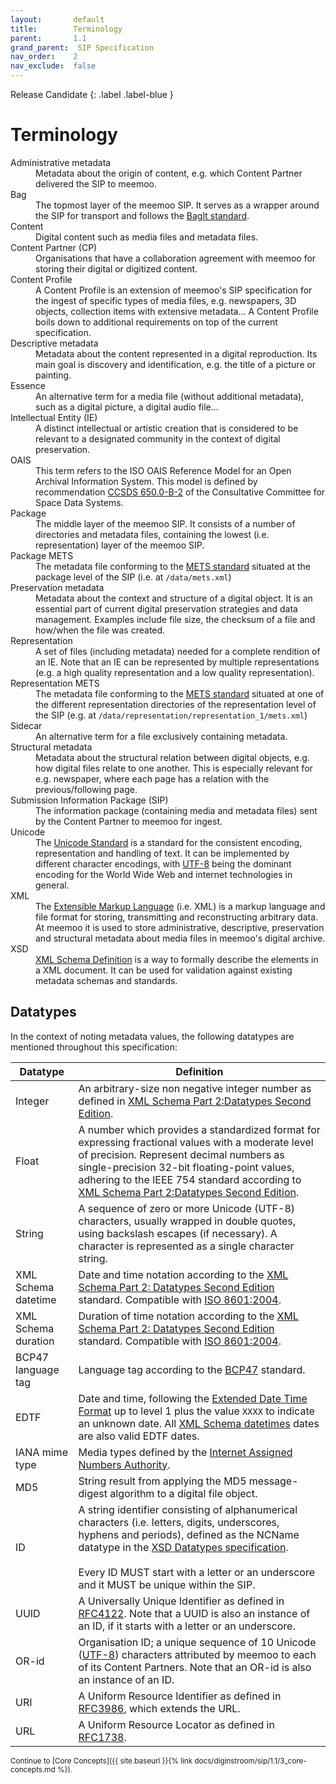 ```yaml
---
layout:       default
title:        Terminology
parent:       1.1
grand_parent:  SIP Specification 
nav_order:    2
nav_exclude:  false
---
```

Release Candidate
{: .label .label-blue }
# Terminology

<dl>
    <dt>Administrative metadata</dt>
    <dd>Metadata about the origin of content, e.g. which Content Partner delivered the SIP to meemoo.</dd>
    <dt>Bag</dt>
    <dd>The topmost layer of the meemoo SIP. It serves as a wrapper around the SIP for transport and follows the <a href="https://www.rfc-editor.org/rfc/rfc8493.html">BagIt standard</a>.</dd>
    <dt>Content</dt>
    <dd>Digital content such as media files and metadata files.</dd>
    <dt>Content Partner (CP)</dt>
    <dd>Organisations that have a collaboration agreement with meemoo for storing their digital or digitized content.</dd>
    <dt>Content Profile</dt>
    <dd>A Content Profile is an extension of meemoo's SIP specification for the ingest of specific types of media files, e.g. newspapers, 3D objects, collection items with extensive metadata... A Content Profile boils down to additional requirements on top of the current specification.</dd>
    <dt>Descriptive metadata</dt>
    <dd>Metadata about the content represented in a digital reproduction. Its main goal is discovery and identification, e.g. the title of a picture or painting.</dd>
    <dt>Essence</dt>
    <dd>An alternative term for a media file (without additional metadata), such as a digital picture, a digital audio file...</dd>
    <dt>Intellectual Entity (IE)</dt>
    <dd>A distinct intellectual or artistic creation that is considered to be relevant to a designated community in the context of digital preservation.</dd>
    <dt>OAIS</dt>
    <dd>This term refers to the ISO OAIS Reference Model for an Open Archival Information System. This model is defined by recommendation <a href="https://public.ccsds.org/Pubs/650x0m2.pdf">CCSDS 650.0-B-2</a> of the Consultative Committee for Space Data Systems.</dd>
    <dt>Package</dt>
    <dd>The middle layer of the meemoo SIP. It consists of a number of directories and metadata files, containing the lowest (i.e. representation) layer of the meemoo SIP.</dd>
    <dt>Package METS</dt>
    <dd>The metadata file conforming to the <a href="https://www.loc.gov/standards/mets/mets.xsd">METS standard</a> situated at the package level of the SIP (i.e. at <code>/data/mets.xml</code>)</dd>
    <dt>Preservation metadata</dt>
    <dd>Metadata about the context and structure of a digital object. It is an essential part of current digital preservation strategies and data management. Examples include file size, the checksum of a file and how/when the file was created.</dd>
    <dt>Representation</dt>
    <dd>A set of files (including metadata) needed for a complete rendition of an IE. Note that an IE can be represented by multiple representations (e.g. a high quality representation and a low quality representation).</dd>
    <dt>Representation METS</dt>
    <dd>The metadata file conforming to the <a href="https://www.loc.gov/standards/mets/mets.xsd">METS standard</a> situated at one of the different representation directories of the representation level of the SIP (e.g. at <code>/data/representation/representation_1/mets.xml</code>)</dd>
    <dt>Sidecar</dt>
    <dd>An alternative term for a file exclusively containing metadata.</dd>
    <dt>Structural metadata</dt>
    <dd>Metadata about the structural relation between digital objects, e.g. how digital files relate to one another. This is especially relevant for e.g. newspaper, where each page has a relation with the previous/following page.</dd>
    <dt>Submission Information Package (SIP)</dt>
    <dd>The information package (containing media and metadata files) sent by the Content Partner to meemoo for ingest.</dd>
    <dt>Unicode</dt>
    <dd>The <a href="http://www.unicode.org/versions/latest/">Unicode Standard</a> is a standard for the consistent encoding, representation and handling of text. It can be implemented by different character encodings, with <a href="https://datatracker.ietf.org/doc/html/rfc3629">UTF-8</a> being the dominant encoding for the World Wide Web and internet technologies in general.</dd>
    <dt>XML</dt>
    <dd>The <a href="http://www.w3.org/TR/xml/">Extensible Markup Language</a> (i.e. XML) is a markup language and file format for storing, transmitting and reconstructing arbitrary data. At meemoo it is used to store administrative, descriptive, preservation and structural metadata about media files in meemoo's digital archive.</dd>
    <dt>XSD</dt>
    <dd><a href="https://www.w3.org/XML/Schema">XML Schema Definition</a> is a way to formally describe the elements in a XML document. It can be used for validation against existing metadata schemas and standards.</dd>
</dl>

## Datatypes

In the context of noting metadata values, the following datatypes are mentioned throughout this specification:

| Datatype       | Definition |
| -------------- | ---------- |
| <a id="integer"></a>Integer | An arbitrary-size non negative integer number as defined in [XML Schema Part 2:Datatypes Second Edition](https://www.w3.org/TR/xmlschema-2/#nonNegativeInteger). |
| <a id="float"></a>Float        | A number which provides a standardized format for expressing fractional values with a moderate level of precision. Represent decimal numbers as single-precision 32-bit floating-point values, adhering to the IEEE 754 standard according to [XML Schema Part 2:Datatypes Second Edition](https://www.w3.org/TR/xmlschema-2/#float). |
| <a id="string"></a>String         | A sequence of zero or more Unicode (UTF-8) characters, usually wrapped in double quotes, using backslash escapes (if necessary). A character is represented as a single character string. |
| <a id="xsd-datetime"></a>XML Schema datetime            | Date and time notation according to the [XML Schema Part 2: Datatypes Second Edition](https://www.w3.org/TR/xmlschema-2/#dateTime) standard. Compatible with [ISO 8601:2004](https://www.iso.org/standard/40874.html). |
| <a id="xsd-duration"></a>XML Schema duration            | Duration of time notation according to the [XML Schema Part 2: Datatypes Second Edition](https://www.w3.org/TR/xmlschema-2/#duration) standard. Compatible with [ISO 8601:2004](https://www.iso.org/standard/40874.html). |
| <a id="bcp47"></a>BCP47 language tag            | Language tag according to the [BCP47](https://www.rfc-editor.org/info/bcp47) standard. |
| <a id="edtf"></a>EDTF           | Date and time, following the [Extended Date Time Format](https://www.loc.gov/standards/datetime/) up to level 1 plus the value `XXXX` to indicate an unknown date. All [XML Schema datetimes](#xsd-datetime) dates are also valid EDTF dates. |
| <a id="mimetype"></a>IANA mime type | Media types defined by the [Internet Assigned Numbers Authority](https://www.iana.org/assignments/media-types/media-types.xhtml). |
| <a id="md5"></a>MD5        | String result from applying the MD5 message-digest algorithm to a digital file object. |
| <a id="id"></a>ID | A string identifier consisting of alphanumerical characters (i.e. letters, digits, underscores, hyphens and periods), defined as the NCName datatype in the [XSD Datatypes specification](https://www.w3.org/TR/xmlschema11-2/#NCName).<br><br>Every ID MUST start with a letter or an underscore and it MUST be unique within the SIP. |
| <a id="uuid"></a>UUID           | A Universally Unique Identifier as defined in [RFC4122](https://datatracker.ietf.org/doc/html/rfc4122). Note that a UUID is also an instance of an ID, if it starts with a letter or an underscore.|
| <a id="or-id"></a>OR-id            | Organisation ID; a unique sequence of 10 Unicode ([UTF-8](https://datatracker.ietf.org/doc/html/rfc3629)) characters attributed by meemoo to each of its Content Partners. Note that an OR-id is also an instance of an ID. |
| <a id="uri"></a>URI            | A Uniform Resource Identifier as defined in [RFC3986](https://datatracker.ietf.org/doc/html/rfc3986), which extends the URL. |
| <a id="url"></a>URL            | A Uniform Resource Locator as defined in [RFC1738](https://datatracker.ietf.org/doc/html/rfc1738). |

<small>
Continue to [Core Concepts]({{ site.baseurl }}{% link docs/diginstroom/sip/1.1/3_core-concepts.md %}).
</small>
